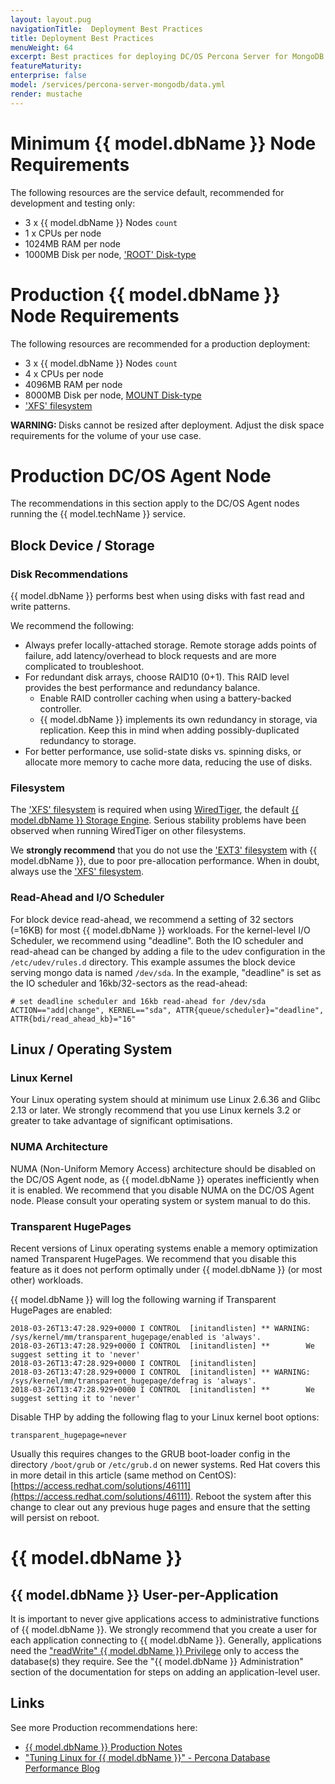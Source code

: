 ```yaml
---
layout: layout.pug
navigationTitle:  Deployment Best Practices
title: Deployment Best Practices
menuWeight: 64
excerpt: Best practices for deploying DC/OS Percona Server for MongoDB
featureMaturity:
enterprise: false
model: /services/percona-server-mongodb/data.yml
render: mustache
---
```


# Minimum {{ model.dbName }} Node Requirements

The following resources are the service default, recommended for development and testing only:
- 3 x {{ model.dbName }} Nodes `count`
- 1 x CPUs per node
- 1024MB RAM per node
- 1000MB Disk per node, ['ROOT' Disk-type](https://docs.mesosphere.com/1.10/storage/mount-disk-resources/)

# Production {{ model.dbName }} Node Requirements

The following resources are recommended for a production deployment:
- 3 x {{ model.dbName }} Nodes `count`
- 4 x CPUs per node
- 4096MB RAM per node
- 8000MB Disk per node, [MOUNT Disk-type](https://docs.mesosphere.com/1.10/storage/mount-disk-resources/)
- ['XFS' filesystem](https://en.wikipedia.org/wiki/XFS)

<p class="message--warning"><strong>WARNING: </strong> Disks cannot be resized after deployment. Adjust the disk space requirements for the volume of your use case.</p> 


# Production DC/OS Agent Node

The recommendations in this section apply to the DC/OS Agent nodes running the {{ model.techName }} service.

## Block Device / Storage

### Disk Recommendations

{{ model.dbName }} performs best when using disks with fast read and write patterns.

We recommend the following:
- Always prefer locally-attached storage. Remote storage adds points of failure, add latency/overhead to block requests and are more complicated to troubleshoot.
- For redundant disk arrays, choose RAID10 (0+1). This RAID level provides the best performance and redundancy balance.
  - Enable RAID controller caching when using a battery-backed controller.
  - {{ model.dbName }} implements its own redundancy in storage, via replication. Keep this in mind when adding possibly-duplicated redundancy to storage.
- For better performance, use solid-state disks vs. spinning disks, or allocate more memory to cache more data, reducing the use of disks.

### Filesystem
The ['XFS' filesystem](https://en.wikipedia.org/wiki/XFS) is required when using [WiredTiger](https://docs.mongodb.com/manual/core/wiredtiger/), the default [{{ model.dbName }} Storage Engine](https://docs.mongodb.com/manual/core/storage-engines/). Serious stability problems have been observed when running WiredTiger on other filesystems.

We **strongly recommend** that you do not use the ['EXT3' filesystem](https://en.wikipedia.org/wiki/Ext3) with {{ model.dbName }}, due to poor pre-allocation performance. When in doubt, always use the ['XFS' filesystem](https://en.wikipedia.org/wiki/XFS).

### Read-Ahead and I/O Scheduler

For block device read-ahead, we recommend a setting of 32 sectors (=16KB) for most {{ model.dbName }} workloads. For the kernel-level I/O Scheduler, we recommend using "deadline". Both the IO scheduler and read-ahead can be changed by adding a file to the udev configuration in the `/etc/udev/rules.d` directory. This example assumes the block device serving mongo data is named `/dev/sda`. In the example, "deadline" is set as the IO scheduler and 16kb/32-sectors as the read-ahead:

```shell
# set deadline scheduler and 16kb read-ahead for /dev/sda
ACTION=="add|change", KERNEL=="sda", ATTR{queue/scheduler}="deadline", ATTR{bdi/read_ahead_kb}="16"
```

## Linux / Operating System

### Linux Kernel

Your Linux operating system should at minimum use Linux 2.6.36 and Glibc 2.13 or later. We strongly recommend that you use Linux kernels 3.2 or greater to take advantage of significant optimisations.

### NUMA Architecture

NUMA (Non-Uniform Memory Access) architecture should be disabled on the DC/OS Agent node, as {{ model.dbName }} operates inefficiently when it is enabled. We recommend that you disable NUMA on the DC/OS Agent node. Please consult your operating system or system manual to do this.

### Transparent HugePages

Recent versions of Linux operating systems enable a memory optimization named Transparent HugePages. We recommend that you disable this feature as it does not perform optimally under {{ model.dbName }} (or most other) workloads.

{{ model.dbName }} will log the following warning if Transparent HugePages are enabled:

```shell
2018-03-26T13:47:28.929+0000 I CONTROL  [initandlisten] ** WARNING: /sys/kernel/mm/transparent_hugepage/enabled is 'always'.
2018-03-26T13:47:28.929+0000 I CONTROL  [initandlisten] **        We suggest setting it to 'never'
2018-03-26T13:47:28.929+0000 I CONTROL  [initandlisten]
2018-03-26T13:47:28.929+0000 I CONTROL  [initandlisten] ** WARNING: /sys/kernel/mm/transparent_hugepage/defrag is 'always'.
2018-03-26T13:47:28.929+0000 I CONTROL  [initandlisten] **        We suggest setting it to 'never'
```

Disable THP by adding the following flag to your Linux kernel boot options:

```shell
transparent_hugepage=never
```

Usually this requires changes to the GRUB boot-loader config in the directory `/boot/grub` or `/etc/grub.d` on newer systems. Red Hat covers this in more detail in this article (same method on CentOS): [https://access.redhat.com/solutions/46111](https://access.redhat.com/solutions/46111). Reboot the system after this change to clear out any previous huge pages and ensure that the setting will persist on reboot.

# {{ model.dbName }}

## {{ model.dbName }} User-per-Application

It is important to never give applications access to administrative functions of {{ model.dbName }}. We strongly recommend that you create a user for each application connecting to {{ model.dbName }}. Generally, applications need the ["readWrite" {{ model.dbName }} Privilege](https://docs.mongodb.com/manual/reference/built-in-roles/#readWrite) only to access the database(s) they require. See the "{{ model.dbName }} Administration" section of the documentation for steps on adding an application-level user.

## Links

See more Production recommendations here:
- [{{ model.dbName }} Production Notes](https://docs.mongodb.com/manual/administration/production-notes/)
- ["Tuning Linux for {{ model.dbName }}" - Percona Database Performance Blog](https://www.percona.com/blog/2016/08/12/tuning-linux-for-mongodb/)
